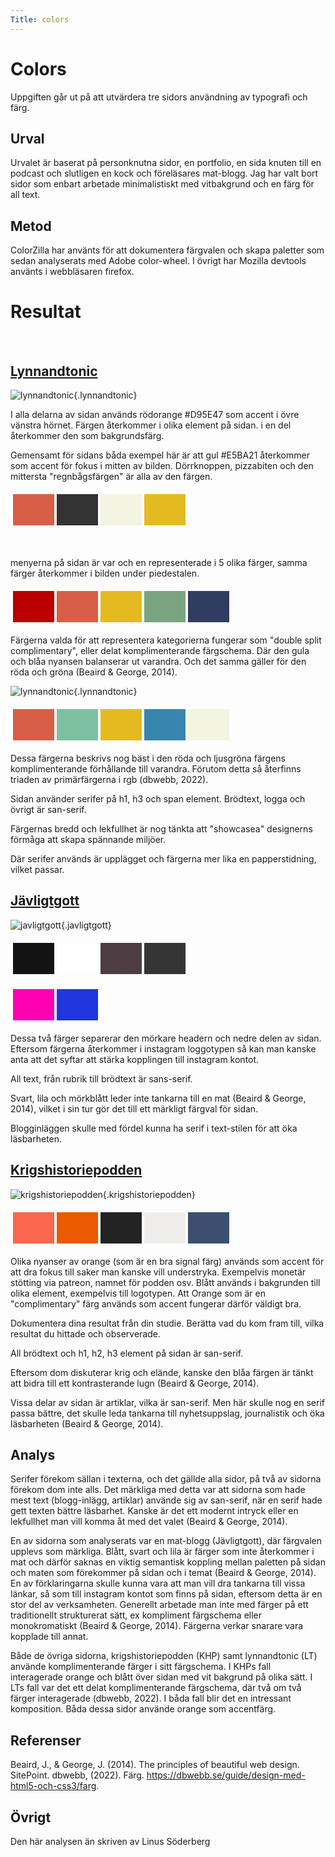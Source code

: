 ```yaml
---
Title: colors
---
```


Colors
==========================

Uppgiften går ut på att utvärdera tre sidors användning av typografi och färg. 

Urval
-----------------------

Urvalet är baserat på personknutna sidor, en portfolio, en sida knuten till en podcast och slutligen en kock och föreläsares mat-blogg. Jag har valt bort sidor som enbart arbetade minimalistiskt med vitbakgrund och en färg för all text.


Metod
-----------------------

ColorZilla har använts för att dokumentera färgvalen och skapa paletter som sedan analyserats med Adobe color-wheel. I övrigt har Mozilla devtools använts i webbläsaren firefox.

Resultat  
======================
</br>  
  
[Lynnandtonic](https://lynnandtonic.com/)
-----------------------  

![lynnandtonic](image/lynnandtonicv2.jpg?width=300&height=300&q=70){.lynnandtonic}
</br>

I alla delarna av sidan används rödorange #D95E47 som accent i övre vänstra hörnet. Färgen återkommer i olika element på sidan. i en del återkommer den som bakgrundsfärg.

Gemensamt för sidans båda exempel här är att gul #E5BA21 återkommer som accent för fokus i mitten av bilden. Dörrknoppen, pizzabiten och den mittersta "regnbågsfärgen" är alla av den färgen.

<table style="border-spacing: 4px; border-collapse: separate">
<tr>
<td style="height: 50px; width: 50px; background-color: #D95E47">
<td style="height: 50px; width: 50px; background-color: #333333">
<td style="height: 50px; width: 50px; background-color: #F3F4E1">
<td style="height: 50px; width: 50px; background-color: #E5BA21">
</tr>
</table>
</br>

menyerna på sidan är var och en representerade i 5 olika färger, samma färger återkommer i bilden under piedestalen.
<table style="border-spacing: 4px; border-collapse: separate">
<tr>
<td style="height: 50px; width: 50px; background-color: #BA0000">
<td style="height: 50px; width: 50px; background-color: #D95E47">
<td style="height: 50px; width: 50px; background-color: #E5BA21">
<td style="height: 50px; width: 50px; background-color: #7AA480">
<td style="height: 50px; width: 50px; background-color: #313C61">
</tr>
</table>  
Färgerna valda för att representera kategorierna fungerar som "double split complimentary", eller delat komplimenterande färgschema. Där den gula och blåa nyansen balanserar ut varandra. Och det samma gäller för den röda och gröna (Beaird & George, 2014).
</br>

![lynnandtonic](image/lynnandtonic2v2.jpg?width=300&height=300&q=70){.lynnandtonic}
</br>



<table style="border-spacing: 4px; border-collapse: separate">
<tr>
<td style="height: 50px; width: 50px; background-color: #D95E47">
<td style="height: 50px; width: 50px; background-color: #7DC0A1">
<td style="height: 50px; width: 50px; background-color: #E5BA21">
<td style="height: 50px; width: 50px; background-color: #3885B0">
<td style="height: 50px; width: 50px; background-color: #F3F4E1">
</tr>
</table>
Dessa färgerna beskrivs nog bäst i den röda och ljusgröna färgens komplimenterande förhållande till varandra. Förutom detta så återfinns triaden av primärfärgerna i rgb (dbwebb, 2022).
</br>

Sidan använder serifer på h1, h3 och span element. Brödtext, logga och övrigt är san-serif.

Färgernas bredd och lekfullhet är nog tänkta att "showcasea" designerns förmåga att skapa spännande miljöer.

Där serifer används är upplägget och färgerna mer lika en papperstidning, vilket passar.  

[Jävligtgott](https://javligtgott.se/)
----------------------- 

![javligtgott](image/javligtgottv2.jpg?width=300&height=300&q=70){.javligtgott}

<table style="border-spacing: 4px; border-collapse: separate">
<tr>
<td style="height: 50px; width: 50px; background-color: #131313">
<td style="height: 50px; width: 50px; background-color: #FFFFFF">
<td style="height: 50px; width: 50px; background-color: #4E3D42">
<td style="height: 50px; width: 50px; background-color: #353535">
</tr>
</table>

<table style="border-spacing: 4px; border-collapse: separate">
<tr>
<td style="height: 50px; width: 50px; background-color: #FD01B0">
<td style="height: 50px; width: 50px; background-color: #2036DF">
</tr>
</table>
Dessa två färger separerar den mörkare headern och nedre delen av sidan. 
Eftersom färgerna återkommer i instagram loggotypen så kan man kanske anta att det syftar att stärka kopplingen till instagram kontot.

All text, från rubrik till brödtext är sans-serif.

Svart, lila och mörkblått leder inte tankarna till en mat (Beaird & George, 2014), vilket i sin tur gör det till ett märkligt färgval för sidan. 

Blogginläggen skulle med fördel kunna ha serif i text-stilen för att öka läsbarheten.

[Krigshistoriepodden](https://www.krigshistoriepodden.com/)
----------------------- 

![krigshistoriepodden](image/krigshistoriepoddenv2.jpg?width=300&height=300&q=70){.krigshistoriepodden}

<table style="border-spacing: 4px; border-collapse: separate">
<tr>
<td style="height: 50px; width: 50px; background-color: #FB664E">
<td style="height: 50px; width: 50px; background-color: #EA5A00">
<td style="height: 50px; width: 50px; background-color: #242323">
<td style="height: 50px; width: 50px; background-color: #EFEDEB">
<td style="height: 50px; width: 50px; background-color: #3B4F6F">
</tr>
</table>

Olika nyanser av orange (som är en bra signal färg) används som accent för att dra fokus till saker man kanske vill understryka. Exempelvis monetär stötting via patreon, namnet för podden osv.
Blått används i bakgrunden till olika element, exempelvis till logotypen. Att Orange som är en "complimentary" färg används som accent fungerar därför väldigt bra.

Dokumentera dina resultat från din studie. Berätta vad du kom fram till, vilka resultat du hittade och observerade.

All brödtext och h1, h2, h3 element på sidan är san-serif.

Eftersom dom diskuterar krig och elände, kanske den blåa färgen är tänkt att bidra till ett kontrasterande lugn (Beaird & George, 2014). 

Vissa delar av sidan är artiklar, vilka är san-serif. Men här skulle nog en serif passa bättre, det skulle leda tankarna till nyhetsuppslag, journalistik och öka läsbarheten (Beaird & George, 2014).

Analys
-----------------------

Serifer förekom sällan i texterna, och det gällde alla sidor, på två av sidorna förekom dom inte alls. Det märkliga med detta var att sidorna som hade mest text (blogg-inlägg, artiklar) använde sig av san-serif, när en serif hade gett texten bättre läsbarhet. Kanske är det ett modernt intryck eller en lekfullhet man vill komma åt med det valet (Beaird & George, 2014). 

En av sidorna som analyserats var en mat-blogg (Jävligtgott), där färgvalen upplevs som märkliga. Blått, svart och lila är färger som inte återkommer i mat och därför saknas en viktig semantisk koppling mellan paletten på sidan och maten som förekommer på sidan och i temat (Beaird & George, 2014). En av förklaringarna skulle kunna vara att man vill dra tankarna till vissa länkar, så som till instagram kontot som finns på sidan, eftersom detta är en stor del av verksamheten.
Generellt arbetade man inte med färger på ett traditionellt strukturerat sätt, ex kompliment färgschema eller monokromatiskt (Beaird & George, 2014). Färgerna verkar snarare vara kopplade till annat.

Både de övriga sidorna, krigshistoriepodden (KHP) samt lynnandtonic (LT) använde komplimenterande färger i sitt färgschema. I KHPs fall interagerade orange och blått över sidan med vit bakgrund på olika sätt. I LTs fall var det ett delat komplimenterande färgschema, där två om två färger interagerade (dbwebb, 2022). I båda fall blir det en intressant komposition. Båda dessa sidor använde orange som accentfärg.




Referenser
-----------------------

Beaird, J., & George, J. (2014). The principles of beautiful web design. SitePoint.
dbwebb, (2022). Färg. https://dbwebb.se/guide/design-med-html5-och-css3/farg.

Övrigt
-----------------------

Den här analysen än skriven av Linus Söderberg